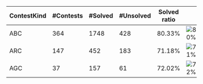 | ContestKind | #Contests | #Solved | #Unsolved | Solved ratio | |
| - | - | - | - | - | - |
| ABC | 364 | 1748 | 428 | 80.33% | ![80%](https://progress-bar.xyz/80?title=Solved) |
| ARC | 147 | 452 | 183 | 71.18% | ![71%](https://progress-bar.xyz/71?title=Solved) |
| AGC | 37 | 157 | 61 | 72.02% | ![72%](https://progress-bar.xyz/72?title=Solved) |
